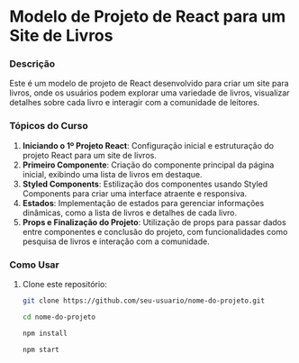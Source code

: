 # Modelo de Projeto de React para um Site de Livros

### Descrição

Este é um modelo de projeto de React desenvolvido para criar um site para livros, onde os usuários podem explorar uma variedade de livros, visualizar detalhes sobre cada livro e interagir com a comunidade de leitores.

### Tópicos do Curso

1. **Iniciando o 1º Projeto React**: Configuração inicial e estruturação do projeto React para um site de livros.
2. **Primeiro Componente**: Criação do componente principal da página inicial, exibindo uma lista de livros em destaque.
3. **Styled Components**: Estilização dos componentes usando Styled Components para criar uma interface atraente e responsiva.
4. **Estados**: Implementação de estados para gerenciar informações dinâmicas, como a lista de livros e detalhes de cada livro.
5. **Props e Finalização do Projeto**: Utilização de props para passar dados entre componentes e conclusão do projeto, com funcionalidades como pesquisa de livros e interação com a comunidade.

### Como Usar

1. Clone este repositório:
   ```bash
   git clone https://github.com/seu-usuario/nome-do-projeto.git

   cd nome-do-projeto
   
   npm install

   npm start


